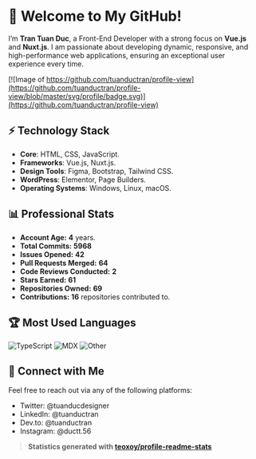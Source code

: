 # 👋 Welcome to My GitHub!

I’m **Tran Tuan Duc**, a Front-End Developer with a strong focus on **Vue.js** and **Nuxt.js**. I am passionate about developing dynamic, responsive, and high-performance web applications, ensuring an exceptional user experience every time.

[![Image of https://github.com/tuanductran/profile-view](https://github.com/tuanductran/profile-view/blob/master/svg/profile/badge.svg)](https://github.com/tuanductran/profile-view)

## ⚡ Technology Stack

- **Core**: HTML, CSS, JavaScript.
- **Frameworks**: Vue.js, Nuxt.js.
- **Design Tools**: Figma, Bootstrap, Tailwind CSS.
- **WordPress**: Elementor, Page Builders.
- **Operating Systems**: Windows, Linux, macOS.

## 📊 Professional Stats

- **Account Age:** **4** years.
- **Total Commits:** **5968**
- **Issues Opened:** **42**
- **Pull Requests Merged:** **64**
- **Code Reviews Conducted:** **2**
- **Stars Earned:** **61**
- **Repositories Owned:** **69**
- **Contributions:** **16** repositories contributed to.

## 🏆 Most Used Languages

![TypeScript](https://img.shields.io/static/v1?style=flat-square&label=%E2%A0%80&color=555&labelColor=%233178c6&message=TypeScript%EF%B8%B149%25)
![MDX](https://img.shields.io/static/v1?style=flat-square&label=%E2%A0%80&color=555&labelColor=%23fcb32c&message=MDX%EF%B8%B120.5%25)
![Other](https://img.shields.io/static/v1?style=flat-square&label=%E2%A0%80&color=555&labelColor=%23ededed&message=Other%EF%B8%B130.4%25)

## 📱 Connect with Me

Feel free to reach out via any of the following platforms:

- Twitter: @tuanducdesigner
- LinkedIn: @tuanductran
- Dev.to: @tuanductran
- Instagram: @ductt.56

> **Statistics generated with [teoxoy/profile-readme-stats](https://github.com/marketplace/actions/profile-readme-stats)**
